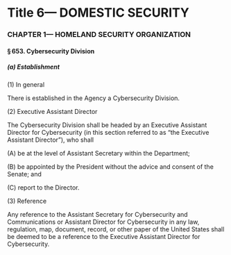
# Title 6— DOMESTIC SECURITY
### CHAPTER 1— HOMELAND SECURITY ORGANIZATION
#### § 653. Cybersecurity Division
##### (a) Establishment

(1) In general

There is established in the Agency a Cybersecurity Division.

(2) Executive Assistant Director

The Cybersecurity Division shall be headed by an Executive Assistant Director for Cybersecurity (in this section referred to as “the Executive Assistant Director”), who shall

(A) be at the level of Assistant Secretary within the Department;

(B) be appointed by the President without the advice and consent of the Senate; and

(C) report to the Director.

(3) Reference

Any reference to the Assistant Secretary for Cybersecurity and Communications or Assistant Director for Cybersecurity in any law, regulation, map, document, record, or other paper of the United States shall be deemed to be a reference to the Executive Assistant Director for Cybersecurity.
